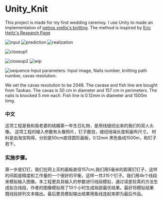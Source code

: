 # Unity_Knit

This project is made for my first wedding ceremoy. I use Unity to made an implementation of [petros vrellis's knitting](http://artof01.com/vrellis/works/knit.html). The method is inspired by [Eric Heitz's Research Page](https://eheitzresearch.wordpress.com/)

![input](https://github.com/sienaiwun/Unity_Knit/blob/master/Assets/MatImages/input.jpg)
![prediction](https://github.com/sienaiwun/Unity_Knit/blob/master/Assets/MatImages/prediction2.jpg)
![realization](https://github.com/sienaiwun/Unity_Knit/blob/master/Assets/MatImages/realization2.jpg)

![closeup1](https://github.com/sienaiwun/Unity_Knit/blob/master/Assets/MatImages/closeup1.jpg)

![closeup2](https://github.com/sienaiwun/Unity_Knit/blob/master/Assets/MatImages/closeup2.jpg)
![wip](https://github.com/sienaiwun/Unity_Knit/blob/master/Assets/MatImages/wip.jpg)

![sequence](https://github.com/sienaiwun/Unity_Knit/blob/master/Assets/MatImages/sequnce.jpg)
Input parameters:
Input image, Nails number, knitting path number, cavas resolution.

We set the cavas resolution to be 2048. The cavase and fish line are bought from Taobao.
The cavas is 50 cm in diameter and 157 cm in perimeters. The nails is knocked 5 mm each. Fish line is 0.12mm in diameter and 1500m long.

### 中文
这项工程是我和我老婆的结婚第一年生日礼物，是用线缝纫出来的我们的双人头像。
这项工程的输入参数有头像照片，钉子数目，缝纫线端长度和画布尺寸。
材料是由淘宝购得，分别是50cm直径圆形画板，0.12mm 黑色鱼线1500m，和钉子若干。

### 实施步骤。
第一步是钉钉，我们在网上买的画板直径157cm,我们用5毫米的距离钉钉子，这样的间距是精度和工作量的一个很好的平衡，这样一共315个钉子。我们用4k个线段来模拟输入图像。本工程更具具输入的参数进行线段模拟，通过误差较真的方法生成拟合线段，作者的图像模拟用了10个小时生成局部最优结果。最好将模拟结果既线段排列文本输出。最后更具模拟输出结果用鱼线连起来即为最后作品。
